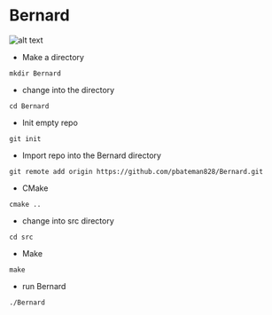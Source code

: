 # Bernard 

![alt text](http://68.media.tumblr.com/avatar_4a9eac096ae1_128.png) 
* Make a directory 
```
mkdir Bernard
```
* change into the directory
```
cd Bernard
``` 
* Init empty repo 
``` 
git init 
``` 
* Import repo into the Bernard directory 
```
git remote add origin https://github.com/pbateman828/Bernard.git 
```
* CMake 
``` 
cmake .. 
``` 
* change into src directory
``` 
cd src 
```
* Make 
```
make 
```
* run Bernard 
```
./Bernard 
```

